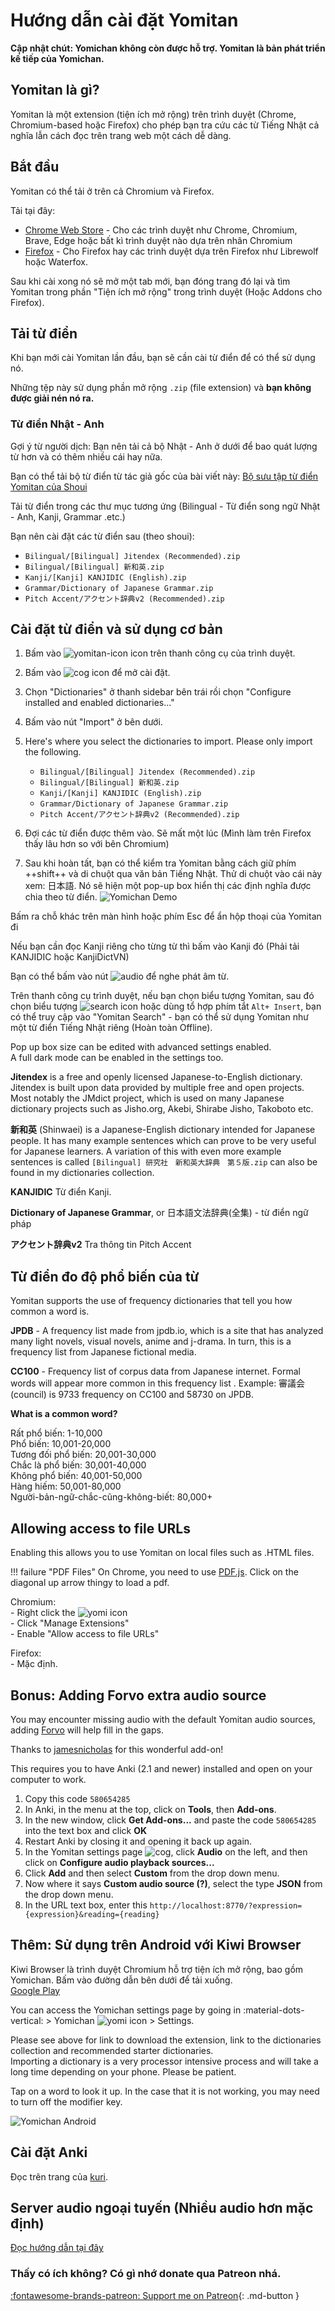 # Hướng dẫn cài đặt Yomitan

**Cập nhật chút: Yomichan không còn được hỗ trợ. Yomitan là bản phát triển kế tiếp của Yomichan.**

## Yomitan là gì?
Yomitan là một extension (tiện ích mở rộng) trên trình duyệt (Chrome, Chromium-based hoặc Firefox) cho phép bạn tra cứu các từ Tiếng Nhật cả nghĩa lẫn cách đọc trên trang web một cách dễ dàng.

## Bắt đầu
Yomitan có thể tải ở trên cả Chromium và Firefox.

Tải tại đây:

- [Chrome Web Store](https://chromewebstore.google.com/detail/yomitan/likgccmbimhjbgkjambclfkhldnlhbnn) - Cho các trình duyệt như Chrome, Chromium, Brave, Edge hoặc bất kì trình duyệt nào dựa trên nhân Chromium
- [Firefox](https://addons.mozilla.org/en-GB/firefox/addon/yomitan/) - Cho Firefox hay các trình duyệt dựa trên Firefox như Librewolf hoặc Waterfox.

Sau khi cài xong nó sẽ mở một tab mới, bạn đóng trang đó lại và tìm Yomitan trong phần "Tiện ích mở rộng" trong trình duyệt (Hoặc Addons cho Firefox).

## Tải từ điển

Khi bạn mới cài Yomitan lần đầu, bạn sẽ cần cài từ điển để có thể sử dụng nó.

Những tệp này sử dụng phần mở rộng `.zip` (file extension) và **bạn không được giải nén nó ra.**
  
### Từ điển Nhật - Anh

Gợi ý từ người dịch: Bạn nên tải cả bộ Nhật - Anh ở dưới để bao quát lượng từ hơn và có thêm nhiều cái hay nữa.

Bạn có thể tải bộ từ điển từ tác giả gốc của bài viết này: [Bộ sưu tập từ điển Yomitan của Shoui](https://learnjapanese.link/dictionaries)

Tải từ điển trong các thư mục tương ứng (Bilingual - Từ điển song ngữ Nhật - Anh, Kanji, Grammar .etc.) 

Bạn nên cài đặt các từ điển sau (theo shoui):

- `Bilingual/[Bilingual] Jitendex (Recommended).zip`  
- `Bilingual/[Bilingual] 新和英.zip`  
- `Kanji/[Kanji] KANJIDIC (English).zip`  
- `Grammar/Dictionary of Japanese Grammar.zip`  
- `Pitch Accent/アクセント辞典v2 (Recommended).zip`

## Cài đặt từ điển và sử dụng cơ bản
  
1. Bấm vào ![yomitan-icon](img/yomitan-icon.png) icon trên thanh công cụ của trình duyệt.  
2. Bấm vào ![cog](img/yomitan-cog.png) icon để mở cài đặt.  
3. Chọn "Dictionaries" ở thanh sidebar bên trái rồi chọn "Configure installed and enabled dictionaries…"  
4. Bấm vào nút "Import" ở bên dưới.  
5. Here's where you select the dictionaries to import. Please only import the following. 

    - `Bilingual/[Bilingual] Jitendex (Recommended).zip`  
    - `Bilingual/[Bilingual] 新和英.zip`  
    - `Kanji/[Kanji] KANJIDIC (English).zip`  
    - `Grammar/Dictionary of Japanese Grammar.zip` 
    - `Pitch Accent/アクセント辞典v2 (Recommended).zip`

6. Đợi các từ điển được thêm vào. Sẽ mất một lúc (Mình làm trên Firefox thấy lâu hơn so với bên Chromium)
7. Sau khi hoàn tất, bạn có thể kiểm tra Yomitan bằng cách giữ phím ++shift++ và di chuột qua văn bản Tiếng Nhật. Thử di chuột vào cái này xem: 日本語. Nó sẽ hiện một pop-up box hiển thị các định nghĩa được chia theo từ điển.
![Yomichan Demo](img/yomidemo1.png) 

Bấm ra chỗ khác trên màn hình hoặc phím Esc để ẩn hộp thoại của Yomitan đi

Nếu bạn cần đọc Kanji riêng cho từng từ thì bấm vào Kanji đó (Phải tải KANJIDIC hoặc KanjiDictVN)

Bạn có thể bấm vào nút ![audio](img/yomichan-audio.png) để nghe phát âm từ.

Trên thanh công cụ trình duyệt, nếu bạn chọn biểu tượng Yomitan, sau đó chọn biểu tượng ![search icon](img/yomitan-search.png) hoặc dùng tổ hợp phím tắt `Alt+ Insert`, bạn có thể truy cập vào "Yomitan Search" - bạn có thể sử dụng Yomitan như một từ điển Tiếng Nhật riêng (Hoàn toàn Offline).
 

Pop up box size can be edited with advanced settings enabled.  
A full dark mode can be enabled in the settings too.  

**Jitendex** is a free and openly licensed Japanese-to-English dictionary. Jitendex is built upon data provided by multiple free and open projects. Most notably the JMdict project, which is used on many Japanese dictionary projects such as Jisho.org, Akebi, Shirabe Jisho, Takoboto etc. 

**新和英** (Shinwaei) is a Japanese-English dictionary intended for Japanese people. It has many example sentences which can prove to be very useful for Japanese learners. A variation of this with even more example sentences is called `[Bilingual] 研究社　新和英大辞典　第５版.zip` can also be found in my dictionaries collection.  

**KANJIDIC** Từ điển Kanji.

**Dictionary of Japanese Grammar**, or 日本語文法辞典(全集) - từ điển ngữ pháp

**アクセント辞典v2** Tra thông tin Pitch Accent

## Từ điển đo độ phổ biến của từ 

Yomitan supports the use of frequency dictionaries that tell you how common a word is.  

**JPDB** - A frequency list made from jpdb.io, which is a site that has analyzed many light novels, visual novels, anime and j-drama. In turn, this is a frequency list from Japanese fictional media.  

**CC100** - Frequency list of corpus data from Japanese internet. Formal words will appear more common in this frequency list . Example: 審議会 (council) is 9733 frequency on CC100 and 58730 on JPDB.  

**What is a common word?**  

Rất phổ biến: 1-10,000  
Phổ biến: 10,001-20,000    
Tương đối phổ biến: 20,001-30,000   
Chắc là phổ biến: 30,001-40,000  
Không phổ biến: 40,001-50,000  
Hàng hiếm: 50,001-80,000  
Người-bản-ngữ-chắc-cũng-không-biết: 80,000+  

## Allowing access to file URLs

Enabling this allows you to use Yomitan on local files such as .HTML files.  

!!! failure "PDF Files"
    On Chrome, you need to use [PDF.js](https://mozilla.github.io/pdf.js/web/viewer.html). Click on the diagonal up arrow thingy to load a pdf.  

Chromium:  
	- Right click the ![yomi icon](img/yomichan-icon.png)  
	- Click "Manage Extensions"  
	- Enable "Allow access to file URLs"  

Firefox:  
	- Mặc định.  

## Bonus: Adding Forvo extra audio source  

You may encounter missing audio with the default Yomitan audio sources, adding [Forvo](https://ja.forvo.com/) will help fill in the gaps.  

Thanks to [jamesnicholas](https://github.com/jamesnicolas/yomichan-forvo-server) for this wonderful add-on!

This requires you to have Anki (2.1 and newer) installed and open on your computer to work.  

1. Copy this code `580654285`
2. In Anki, in the menu at the top, click on **Tools**, then **Add-ons**.
3. In the new window, click **Get Add-ons...** and paste the code `580654285` into the text box and click **OK**
4. Restart Anki by closing it and opening it back up again.
5. In the Yomitan settings page ![cog](img/yomitan-cog.png), click **Audio** on the left, and then click on **Configure audio playback sources...**
6. Click **Add** and then select **Custom** from the drop down menu. 
7. Now where it says **Custom audio source (?)**, select the type **JSON** from the drop down menu.
8. In the URL text box, enter this `http://localhost:8770/?expression={expression}&reading={reading}`

## Thêm: Sử dụng trên Android với Kiwi Browser

Kiwi Browser là trình duyệt Chromium hỗ trợ tiện ích mở rộng, bao gồm Yomichan. Bấm vào đường dẫn bên dưới để tải xuống.  
[Google Play](https://play.google.com/store/apps/details?id=com.kiwibrowser.browser)  
 
You can access the Yomichan settings page by going in :material-dots-vertical: > Yomichan	![yomi icon](img/yomichan-icon.png) > Settings.  

Please see above for link to download the extension, link to the dictionaries collection and recommended starter dictionaries.  
Importing a dictionary is a very processor intensive process and will take a long time depending on your phone. Please be patient.  

Tap on a word to look it up. In the case that it is not working, you may need to turn off the modifier key.  

![Yomichan Android](img/yomichan_android_alt.png)  

## Cài đặt Anki

Đọc trên trang của [kuri](https://donkuri.github.io/learn-japanese/setup/#anki-setup).

## Server audio ngoại tuyến (Nhiều audio hơn mặc định)

[Đọc hướng dẫn tại đây](https://github.com/themoeway/local-audio-yomichan)  

### Thấy có ích không? Có gì nhớ donate qua Patreon nhá.
[:fontawesome-brands-patreon: Support me on Patreon](https://www.patreon.com/shoui){: .md-button }
